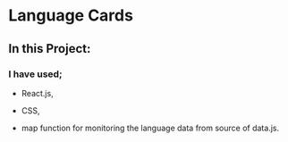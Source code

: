 # Language Cards

## In this Project:

### I have used;

- React.js,

- CSS,

- map function for monitoring the language data from source of data.js.

<!-- You can learn more in the [Create React App documentation](https://facebook.github.io/create-react-app/docs/getting-started). -->

<!-- To learn React, check out the [React documentation](https://reactjs.org/). -->